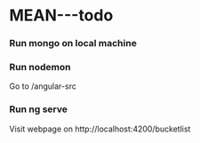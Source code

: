 # MEAN---todo

### Run mongo on local machine

### Run nodemon

Go to /angular-src
### Run ng serve

Visit webpage on http://localhost:4200/bucketlist
